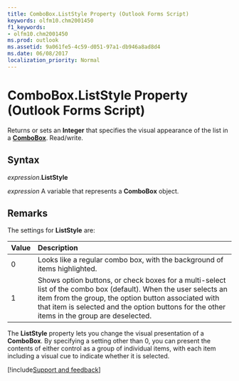 ```yaml
---
title: ComboBox.ListStyle Property (Outlook Forms Script)
keywords: olfm10.chm2001450
f1_keywords:
- olfm10.chm2001450
ms.prod: outlook
ms.assetid: 9a061fe5-4c59-d051-97a1-db946a8ad8d4
ms.date: 06/08/2017
localization_priority: Normal
---
```



# ComboBox.ListStyle Property (Outlook Forms Script)

Returns or sets an **Integer** that specifies the visual appearance of the list in a **[ComboBox](Outlook.combobox.md)**. Read/write.


## Syntax

_expression_.**ListStyle**

_expression_ A variable that represents a  **ComboBox** object.


## Remarks

The settings for  **ListStyle** are:



|Value|Description|
|:-----|:-----|
|0|Looks like a regular combo box, with the background of items highlighted.|
|1|Shows option buttons, or check boxes for a multi-select list of the combo box (default). When the user selects an item from the group, the option button associated with that item is selected and the option buttons for the other items in the group are deselected.|

The **ListStyle** property lets you change the visual presentation of a **ComboBox**. By specifying a setting other than 0, you can present the contents of either control as a group of individual items, with each item including a visual cue to indicate whether it is selected.

[!include[Support and feedback](~/includes/feedback-boilerplate.md)]